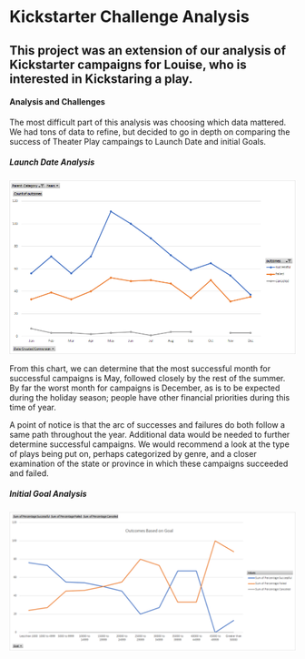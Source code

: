 # **Kickstarter Challenge Analysis**

## This project was an extension of our analysis of Kickstarter campaigns for Louise, who is interested in Kickstaring a play.

#### Analysis and Challenges
The most difficult part of this analysis was choosing which data mattered. We had tons of data to refine, but decided to go in depth on comparing the success of Theater Play campaings to Launch Date and initial Goals. 

##### Launch Date Analysis
![](https://github.com/Mikeblanchard/Kickstarter_Analysis/blob/main/Theater_Outcomes_Vs_Launch.png)

From this chart, we can determine that the most successful month for successful campaigns is May, followed closely by the rest of the summer. By far the worst month for campaigns  is December, as is to be expected during the holiday season; people have other financial priorities during this time of year.

A point of notice is that the arc of successes and failures do both follow a same path throughout the year. Additional data would be needed to further determine successful campaigns. We would recommend a look at the type of plays being put on, perhaps categorized by genre, and a closer examination of the state or province in which these campaigns succeeded and failed. 

##### Initial Goal Analysis
![](https://github.com/Mikeblanchard/Kickstarter_Analysis/blob/main/Outcomes_Vs_Goals.png)

